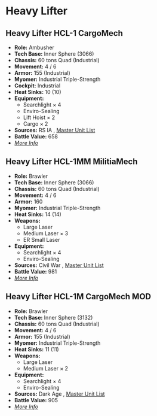 # Heavy Lifter 

## Heavy Lifter HCL-1 CargoMech 

- **Role:** Ambusher 
- **Tech Base:** Inner Sphere (3066) 
- **Chassis:** 60 tons Quad (Industrial) 
- **Movement:** 4 / 6 
- **Armor:** 155 (Industrial) 
- **Myomer:** Industrial Triple-Strength 
- **Cockpit:** Industrial 
- **Heat Sinks:** 10 (10) 
- **Equipment:** 
  - Searchlight × 4 
  - Enviro-Sealing 
  - Lift Hoist × 2 
  - Cargo × 2 
- **Sources:** RS IA , [Master Unit List](http://masterunitlist.info/Unit/Details/4274) 
- **Battle Value:** 658 
- [*More Info*](heavy_lifter/heavy_lifter_hcl-1_cargomech.md) 

## Heavy Lifter HCL-1MM MilitiaMech 

- **Role:** Brawler 
- **Tech Base:** Inner Sphere (3066) 
- **Chassis:** 60 tons Quad (Industrial) 
- **Movement:** 4 / 6 
- **Armor:** 160 
- **Myomer:** Industrial Triple-Strength 
- **Heat Sinks:** 14 (14) 
- **Weapons:** 
  - Large Laser 
  - Medium Laser × 3 
  - ER Small Laser 
- **Equipment:** 
  - Searchlight × 4 
  - Enviro-Sealing 
- **Sources:** Civil War , [Master Unit List](http://masterunitlist.info/Unit/Details/7870) 
- **Battle Value:** 981 
- [*More Info*](heavy_lifter/heavy_lifter_hcl-1mm_militiamech.md) 

## Heavy Lifter HCL-1M CargoMech MOD 

- **Role:** Brawler 
- **Tech Base:** Inner Sphere (3132) 
- **Chassis:** 60 tons Quad (Industrial) 
- **Movement:** 4 / 6 
- **Armor:** 155 (Industrial) 
- **Myomer:** Industrial Triple-Strength 
- **Heat Sinks:** 11 (11) 
- **Weapons:** 
  - Large Laser 
  - Medium Laser × 2 
- **Equipment:** 
  - Searchlight × 4 
  - Enviro-Sealing 
- **Sources:** Dark Age , [Master Unit List](http://masterunitlist.info/Unit/Details/7869) 
- **Battle Value:** 905 
- [*More Info*](heavy_lifter/heavy_lifter_hcl-1m_cargomech_mod.md) 

